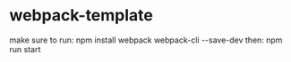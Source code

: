 # webpack-template
make sure to run:
npm install webpack webpack-cli --save-dev
then: npm run start
